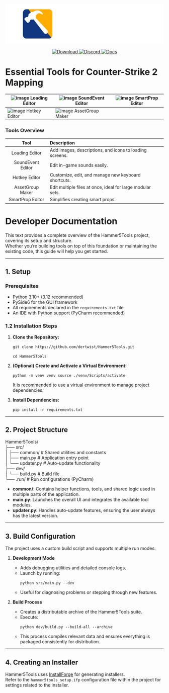 
<p align="center">
    <a href="https://github.com/dertwist/Hammer5Tools">
        <img alt="header" src="readme/header_0.png" width="512">
    </a>
</p>

<p align="center">
    <a href="https://github.com/dertwist/Hammer5Tools/releases/latest">
        <img src="https://gist.githubusercontent.com/cxmeel/0dbc95191f239b631c3874f4ccf114e2/raw/download.svg" height="45" alt="Download">
    </a>
    <a href="https://discord.gg/JzcHMFbCEC">
        <img src="https://gist.githubusercontent.com/cxmeel/0dbc95191f239b631c3874f4ccf114e2/raw/discord.svg" height="45" alt="Discord">
    </a>
    <a href="https://twist-1.gitbook.io/hammer5tools">
        <img src="https://gist.githubusercontent.com/cxmeel/0dbc95191f239b631c3874f4ccf114e2/raw/docs.svg" height="45" alt="Docs">
    </a>
</p>

# Essential Tools for Counter-Strike 2 Mapping

| ![image](https://i.imgur.com/7znAlv4.jpeg) Loading Editor | ![image](https://i.imgur.com/HMmbQgR.png) SoundEvent Editor | ![image](https://i.imgur.com/kFjGhI7.png) SmartProp Editor |
| --------------------------------------------------------- | ----------------------------------------------------------- | ---------------------------------------------------------- |
| ![image](https://i.imgur.com/D9v7e6w.png) Hotkey Editor   | ![image](https://i.imgur.com/cRFsq49.png) AssetGroup Maker  |

### Tools Overview

|       Tool       | Description                                                               |
|:----------------:| :------------------------------------------------------------------------ |
|  Loading Editor  | Add images, descriptions, and icons to loading screens.                   |
|SoundEvent Editor | Edit in-game sounds easily.                                               |
|  Hotkey Editor   | Customize, edit, and manage new keyboard shortcuts.                       |
| AssetGroup Maker | Edit multiple files at once, ideal for large modular sets.                |
| SmartProp Editor | Simplifies creating smart props.      


# Developer Documentation

This text provides a complete overview of the Hammer5Tools project, covering its setup and structure.  
Whether you’re building tools on top of this foundation or maintaining the existing code, this guide will help you get started.

---

## 1. Setup

### Prerequisites
- Python 3.10+ (3.12 recommended)  
- PySide6 for the GUI framework  
- All requirements declared in the `requirements.txt` file  
- An IDE with Python support (PyCharm recommended)

### 1.2 Installation Steps

1.  **Clone the Repository:**

    ```shell
    git clone https://github.com/dertwist/Hammer5Tools.git
    ```
    
    ```shell
    cd Hammer5Tools
    ```

2.  **(Optional) Create and Activate a Virtual Environment:**

    ```shell
    python -m venv venv source ./venv/Scripts/activate
    ```

    It is recommended to use a virtual environment to manage project dependencies.

3.  **Install Dependencies:**

    ```shell
    pip install -r requirements.txt
    ```
---

## 2. Project Structure

Hammer5Tools/  
├── src/    
│ ├── common/ # Shared utilities and constants  
│ ├── main.py # Application entry point  
│ └── updater.py # Auto-update functionality  
├── dev/  
│ └── build.py # Build file  
└── .run/ # Run configurations (PyCharm)


- **common/**: Contains helper functions, tools, and shared logic used in multiple parts of the application.  
- **main.py**: Launches the overall UI and integrates the available tool modules.  
- **updater.py**: Handles auto-update features, ensuring the user always has the latest version.

---

## 3. Build Configuration

The project uses a custom build script and supports multiple run modes:

1. **Development Mode**  
   - Adds debugging utilities and detailed console logs.  
   - Launch by running:  
     ```shell
     python src/main.py --dev
     ```
   - Useful for diagnosing problems or stepping through new features.

2. **Build Process**  
   - Creates a distributable archive of the Hammer5Tools suite.  
   - Execute:
     ```shell
     python dev/build.py --build-all --archive
     ```
   - This process compiles relevant data and ensures everything is packaged consistently for distribution.

---

## 4. Creating an Installer

Hammer5Tools uses [InstallForge](https://installforge.net/) for generating installers.  
Refer to the `hammer5tools_setup.ifp` configuration file within the project for settings related to the installer.